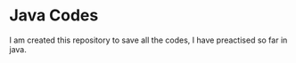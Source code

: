 # Java Codes
I am created this repository to save all the codes, I have preactised so far in java. 
